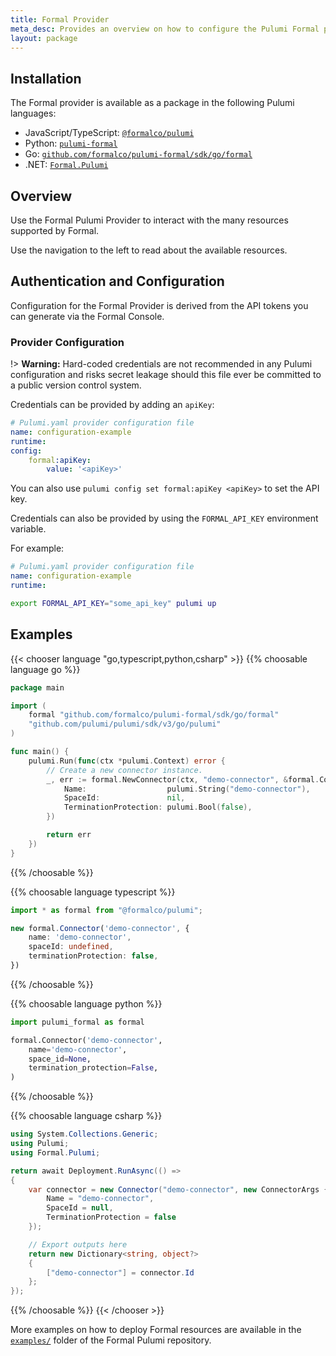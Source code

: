 ```yaml
---
title: Formal Provider
meta_desc: Provides an overview on how to configure the Pulumi Formal provider.
layout: package
---
```


## Installation

The Formal provider is available as a package in the following Pulumi languages:

* JavaScript/TypeScript: [`@formalco/pulumi`](https://www.npmjs.com/package/@formalco/pulumi)
* Python: [`pulumi-formal`](https://pypi.org/project/pulumi-formal/)
* Go: [`github.com/formalco/pulumi-formal/sdk/go/formal`](https://pkg.go.dev/github.com/formalco/pulumi-formal/sdk/go/formal)
* .NET: [`Formal.Pulumi`](https://www.nuget.org/packages/Formal.Pulumi)

## Overview

Use the Formal Pulumi Provider to interact with the
many resources supported by Formal.

Use the navigation to the left to read about the available resources.

## Authentication and Configuration

Configuration for the Formal Provider is derived from the API tokens you can generate via the Formal Console.

### Provider Configuration

!> **Warning:** Hard-coded credentials are not recommended in any Pulumi
configuration and risks secret leakage should this file ever be committed to a
public version control system.

Credentials can be provided by adding an `apiKey`:

```yaml
# Pulumi.yaml provider configuration file
name: configuration-example
runtime:
config:
    formal:apiKey:
        value: '<apiKey>'
```

You can also use `pulumi config set formal:apiKey <apiKey>` to set the API key.

Credentials can also be provided by using the `FORMAL_API_KEY` environment variable.

For example:
```yaml
# Pulumi.yaml provider configuration file
name: configuration-example
runtime:

```

```bash
export FORMAL_API_KEY="some_api_key" pulumi up
```

## Examples

{{< chooser language "go,typescript,python,csharp" >}}
{{% choosable language go %}}
```go
package main

import (
    formal "github.com/formalco/pulumi-formal/sdk/go/formal"
    "github.com/pulumi/pulumi/sdk/v3/go/pulumi"
)

func main() {
    pulumi.Run(func(ctx *pulumi.Context) error {
        // Create a new connector instance.
        _, err := formal.NewConnector(ctx, "demo-connector", &formal.ConnectorArgs{
            Name:                  pulumi.String("demo-connector"),
            SpaceId:               nil,
            TerminationProtection: pulumi.Bool(false),
        })

        return err
    })
}
```
{{% /choosable %}}

{{% choosable language typescript %}}
```typescript
import * as formal from "@formalco/pulumi";

new formal.Connector('demo-connector', {
    name: 'demo-connector',
    spaceId: undefined,
    terminationProtection: false,
})
```
{{% /choosable %}}

{{% choosable language python %}}
```python
import pulumi_formal as formal

formal.Connector('demo-connector',
    name='demo-connector',
    space_id=None,
    termination_protection=False,
)
```
{{% /choosable %}}

{{% choosable language csharp %}}
```csharp
using System.Collections.Generic;
using Pulumi;
using Formal.Pulumi;

return await Deployment.RunAsync(() =>
{
    var connector = new Connector("demo-connector", new ConnectorArgs {
        Name = "demo-connector",
        SpaceId = null,
        TerminationProtection = false
    });

    // Export outputs here
    return new Dictionary<string, object?>
    {
        ["demo-connector"] = connector.Id
    };
});
```
{{% /choosable %}}
{{< /chooser >}}

More examples on how to deploy Formal resources are available in the [`examples/`](https://github.com/formalco/pulumi-formal/tree/main/examples) folder of the Formal Pulumi repository.